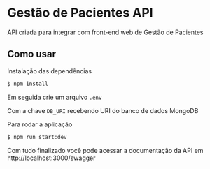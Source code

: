 # Gestão de Pacientes API

API criada para integrar com front-end web de Gestão de Pacientes

## Como usar

Instalação das dependências

```bash
$ npm install
```

Em seguida crie um arquivo `.env`

Com a chave `DB_URI` recebendo URI do banco de dados MongoDB

Para rodar a aplicação

```bash
$ npm run start:dev
```

Com tudo finalizado você pode acessar a documentação da API em http://localhost:3000/swagger
